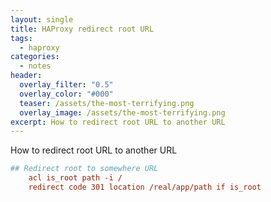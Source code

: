 ```yaml
---
layout: single
title: HAProxy redirect root URL
tags:
  - haproxy
categories:
  - notes
header:
  overlay_filter: "0.5"
  overlay_color: "#000"
  teaser: /assets/the-most-terrifying.png
  overlay_image: /assets/the-most-terrifying.png
excerpt: How to redirect root URL to another URL
---
```

How to redirect root URL to another URL

```ini
## Redirect root to somewhere URL
    acl is_root path -i /
    redirect code 301 location /real/app/path if is_root
```